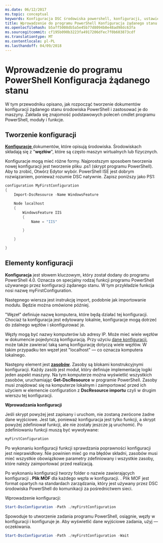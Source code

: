 ```yaml
---
ms.date: 06/12/2017
ms.topic: conceptual
keywords: Konfiguracja DSC środowiska powershell, konfiguracji, ustawienia
title: Wprowadzenie do programu PowerShell Konfiguracja żądanego stanu
ms.openlocfilehash: b5aff5008db5a5e45b77d8094b0e48ad98dc63fa
ms.sourcegitcommit: cf195b090b3223fa4917206dfec7f0b603873cdf
ms.translationtype: MT
ms.contentlocale: pl-PL
ms.lasthandoff: 04/09/2018
---
```

# <a name="getting-started-with-powershell-desired-state-configuration"></a>Wprowadzenie do programu PowerShell Konfiguracja żądanego stanu #

W tym przewodniku opisano, jak rozpocząć tworzenie dokumentów konfiguracji żądanego stanu środowiska PowerShell i zastosować je do maszyny. Zakłada się znajomość podstawowych poleceń cmdlet programu PowerShell, moduły i funkcje.


## <a name="create-a-configuration"></a>Tworzenie konfiguracji ##

[**Konfiguracje** ](https://msdn.microsoft.com/powershell/dsc/configurations) dokumentów, które opisują środowiska. Środowiskach składają się z "**węzłów**", które są często maszyn wirtualnych lub fizycznych.

Konfiguracje mogą mieć różne formy. Najprostszym sposobem tworzenia nowej konfiguracji jest tworzenie pliku .ps1 (skrypt programu PowerShell). Aby to zrobić, Otwórz Edytor wybór. PowerShell ISE jest dobrym rozwiązaniem, ponieważ rozumie DSC natywnie. Zapisz poniższy jako PS1:

```powershell
configuration MyFirstConfiguration
{
    Import-DscResource -Name WindowsFeature

    Node localhost
    {
        WindowsFeature IIS
        {
            Name = "IIS"

        }

    }

}
```
## <a name="parts-of-a-configuration"></a>Elementy konfiguracji ##
**Konfiguracja** jest słowem kluczowym, który został dodany do programu PowerShell 4.0. Oznacza on specjalny rodzaj funkcji programu PowerShell używanego przez konfiguracji żądanego stanu. W tym przykładzie funkcja nosi nazwę myFirstConfiguration.

Następnego wiersza jest instrukcję import, podobnie jak importowanie modułu. Będzie można omówione później.

"Węzeł" definiuje nazwę komputera, które będą działać tej konfiguracji. Chociaż ta konfiguracja jest edytowany lokalnie, konfiguracje mogą dotrzeć do zdalnego węzłów i skonfigurować je.

Węzły mogą być nazwy komputerów lub adresy IP. Może mieć wiele węzłów w dokumencie pojedynczą konfiguracją. Przy użyciu [dane konfiguracji](https://msdn.microsoft.com/powershell/dsc/configdata), może także zawierać taką samą konfigurację dotyczą wiele węzłów. W takim przypadku ten węzeł jest "localhost" — co oznacza komputera lokalnego.

Następny element jest [ **zasobów**](https://msdn.microsoft.com/powershell/dsc/resources). Zasoby są blokami konstrukcyjnymi konfiguracji. Każdy zasób jest moduł, który definiuje implementację logiki jeden aspekt maszyny. Na tym komputerze można wyświetlić wszystkich zasobów, uruchamiając **Get-DscResource** w programie PowerShell. Zasoby musi znajdować się na komputerze lokalnym i zaimportować przed ich użyciem w elemencie configuration z **DscResource importu** czyli w drugim wierszu tej konfiguracji.

**Wprowadzania konfiguracji**

Jeśli skrypt powyżej jest zapisany i uruchom, nie zostaną zwrócone żadne dane wyjściowe. Jest tak, ponieważ konfiguracja jest tylko funkcji, a skrypt powyżej zdefiniował funkcji, ale nie zostały jeszcze ją uruchomić. Po zdefiniowaniu funkcji muszą być wywoływane:
```powershell
myFirstConfiguration
```

Po wykonaniu konfiguracji funkcji sprawdzania poprawności konfiguracji jest nieprawidłowy. Nie powinien mieć go ma błędów składni, zasobów musi mieć wszystkie obowiązkowe parametry zdefiniowany i wszystkie zasoby, które należy zaimportować przed realizacją.

Po wykonaniu konfiguracji tworzy folder o nazwie zawierających konfiguracji **. Plik MOF** dla każdego węzła w konfiguracji. . Plik MOF jest format opartych na standardach zarządzania, który jest używany przez DSC środowiska PowerShell do komunikacji za pośrednictwem sieci.

Wprowadzenie konfiguracji:
```powershell
Start-DscConfiguration -Path ./myFirstConfiguration
```
Spowoduje to utworzenie zadania programu PowerShell, osiągnie, węzły w konfiguracji i konfiguruje je. Aby wyświetlić dane wyjściowe zadania, użyj — oczekiwania.
```powershell
Start-DscConfiguration -Path ./myFirstConfiguration -Wait
```